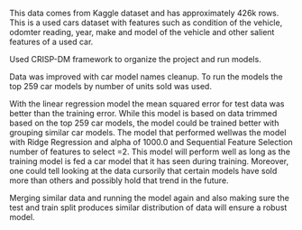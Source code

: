 This data comes from Kaggle dataset and has approximately 426k rows. This is a used cars dataset with features such as condition of the vehicle, odomter reading, year, make and model of the vehicle and other salient features of a used car.

Used CRISP-DM framework to organize the project and run models.

Data was  improved with car model names cleanup. To run the models the top 259 car models by number of units sold was used.

With the linear regression model the mean squared error for test data was better than the training error. While this model is based on data trimmed based on the top 259 car models, the model could be trained better with grouping similar car models. The model that performed wellwas the model with Ridge Regression and alpha of 1000.0 and Sequential Feature Selection number of features to select =2. This model will perform well as long as the training model is fed a car model that it has seen during training. Moreover, one could tell looking at the data cursorily that certain models have sold more than others and possibly hold that trend in the future.

Merging similar data and running the model again and also making sure the test and train split produces similar distribution of data will ensure a robust model. 
